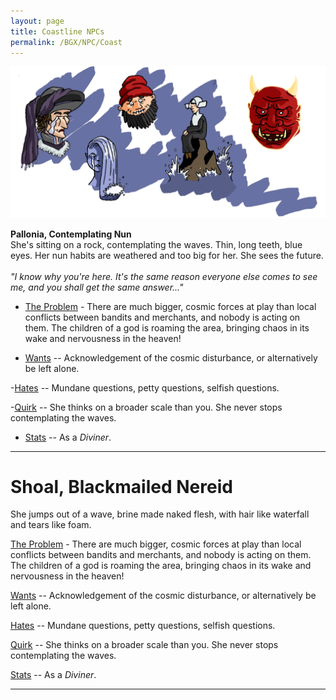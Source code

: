 ```yaml
---
layout: page
title: Coastline NPCs
permalink: /BGX/NPC/Coast
---
```


<img src="/images/NPC_Coast.png" alt="Coast NPC">


<span class="alchemy"> **Pallonia, Contemplating Nun**<br>She's sitting on a rock, contemplating the waves. Thin, long teeth, blue eyes. Her nun habits are weathered and too big for her. She sees the future.<br><br>*"I know why you're here. It's the same reason everyone else comes to see me, and you shall get the same answer..."*</span>

- <ins>The Problem</ins> - There are much bigger, cosmic forces at play than local conflicts between bandits and merchants, and nobody is acting on them. The children of a god is roaming the area, bringing chaos in its wake and nervousness in the heaven!

- <ins>Wants</ins> -- Acknowledgement of the cosmic disturbance, or alternatively be left alone.

-<ins>Hates</ins> -- Mundane questions, petty questions, selfish questions.

-<ins>Quirk</ins> -- She thinks on a broader scale than you. She never stops contemplating the waves.

- <ins>Stats</ins> -- As a *Diviner*.

---

# Shoal, Blackmailed Nereid
<span class="alchemy">She jumps out of a wave, brine made naked flesh, with hair like waterfall and tears like foam. 

<ins>The Problem</ins> - There are much bigger, cosmic forces at play than local conflicts between bandits and merchants, and nobody is acting on them. The children of a god is roaming the area, bringing chaos in its wake and nervousness in the heaven!

<ins>Wants</ins> -- Acknowledgement of the cosmic disturbance, or alternatively be left alone.

<ins>Hates</ins> -- Mundane questions, petty questions, selfish questions.

<ins>Quirk</ins> -- She thinks on a broader scale than you. She never stops contemplating the waves.

<ins>Stats</ins> -- As a *Diviner*.

---

